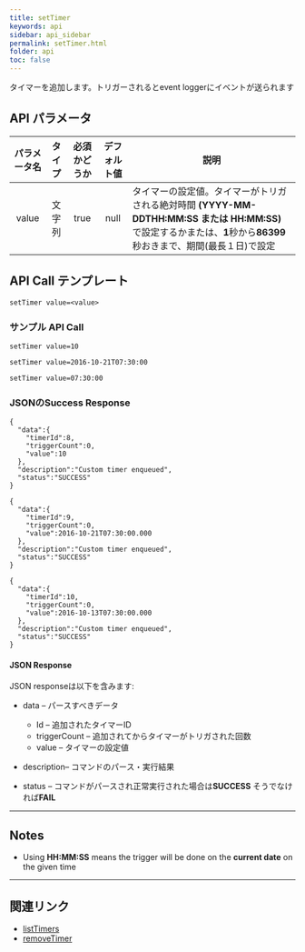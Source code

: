 ```yaml
---
title: setTimer
keywords: api
sidebar: api_sidebar
permalink: setTimer.html
folder: api
toc: false
---
```


タイマーを追加します。トリガーされるとevent loggerにイベントが送られます



## API パラメータ

| パラメータ名  |  タイプ | 必須かどうか | デフォルト値 | 説明 |
| :------------: | :----: | :-------: | :-----------: | ---------------------------------------- |
|     value      | 文字列 |   true    |     null      | タイマーの設定値。タイマーがトリガされる絶対時間 **(YYYY-MM-DDTHH:MM:SS または HH:MM:SS)** で設定するかまたは、**1**秒から**86399**秒おきまで、期間(最長１日)で設定  |



## API Call テンプレート

```
setTimer value=<value>
```



### サンプル API Call

```
setTimer value=10
```

```
setTimer value=2016-10-21T07:30:00
```

```
setTimer value=07:30:00
```

### JSONのSuccess Response

```
{
  "data":{
    "timerId":8,
    "triggerCount":0,
    "value":10
  },
  "description":"Custom timer enqueued",
  "status":"SUCCESS"
}
```

```
{
  "data":{
    "timerId":9,
    "triggerCount":0,
    "value":2016-10-21T07:30:00.000
  },
  "description":"Custom timer enqueued",
  "status":"SUCCESS"
}
```

```
{
  "data":{
    "timerId":10,
    "triggerCount":0,
    "value":2016-10-13T07:30:00.000
  },
  "description":"Custom timer enqueued",
  "status":"SUCCESS"
}
```



#### JSON Response

JSON responseは以下を含みます:

- data – パースすべきデータ
  - Id – 追加されたタイマーID
  - triggerCount – 追加されてからタイマーがトリガされた回数
  - value – タイマーの設定値

- description– コマンドのパース・実行結果
- status – コマンドがパースされ正常実行された場合は**SUCCESS** そうでなければ**FAIL**


------

## Notes

- Using **HH:MM:SS** means the trigger will be done on the **current date** on the given time


------

## 関連リンク

- [listTimers](listTimers.html)
- [removeTimer](removeTimer.html)